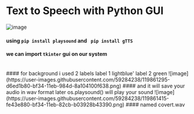 # Text to Speech with Python GUI
![image](https://user-images.githubusercontent.com/59284238/119860895-6c3be000-bf34-11eb-8be2-44755c9115c0.png)
#### using <code>pip install playsound</code> and <code> pip install gTTS </code>
#### we can import <code>tkinter</code> gui on our system
<br>
#### for background i used 2 labels 
label 1 lightblue'
label 2 green
![image](https://user-images.githubusercontent.com/59284238/119861295-d6ed1b80-bf34-11eb-984d-8a104100f638.png)
#### and it will save your audio in wav format
later os.playsound() will play your sound
![image](https://user-images.githubusercontent.com/59284238/119861415-fe43e880-bf34-11eb-82cb-b03928b43390.png)
#### named covert.wav
